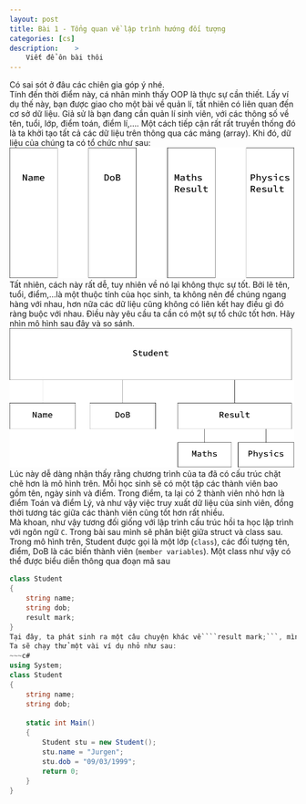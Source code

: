 ```yaml
---
layout: post
title: Bài 1 - Tổng quan về lập trình hướng đối tượng
categories: [cs]
description:    >
    Viết để ôn bài thôi
---
```

Có sai sót ở đâu các chiên gia góp ý nhé.  
Tính đến thời điểm này, cá nhân mình thấy OOP là thực sự cần thiết. Lấy ví dụ thế này, bạn được giao cho một bài về quản lí, tất nhiên có liên quan đến cơ sở dữ liệu. Giả sử là bạn đang cần quản lí sinh viên, với các thông số về tên, tuổi, lớp, điểm toán, điểm lí,.... Một cách tiếp cận rất rất truyền thống đó là ta khởi tạo tất cả các dữ liệu trên thông qua các mảng (array). Khi đó, dữ liệu của chúng ta có tổ chức như sau:  
<img src = "\assets\img\cs\OOP\Lecture_1\1.jpg" width = "500">  
Tất nhiên, cách này rất dễ, tuy nhiên về nó lại không thực sự tốt. Bởi lẽ tên, tuổi, điểm,...là một thuộc tính của học sinh, ta không nên để chúng ngang hàng với nhau, hơn nữa các dữ liệu cũng không có liên kết hay điều gì đó ràng buộc với nhau. Điều này yêu cầu ta cần có một sự tổ chức tốt hơn. Hãy nhìn mô hình sau đây và so sánh.  
<img src = "\assets\img\cs\OOP\Lecture_1\2.jpg" width = "500">  
Lúc này dễ dàng nhận thấy rằng chương trình của ta đã có cấu trúc chặt chẽ hơn là mô hình trên. Mỗi học sinh sẽ có một tập các thành viên bao gồm tên, ngày sinh và điểm. Trong điểm, ta lại có 2 thành viên nhỏ hơn là điểm Toán và điểm Lý, và như vậy việc truy xuất dữ liệu của sinh viên, đồng thời tương tác giữa các thành viên cũng tốt hơn rất nhiều.  
Mà khoan, như vậy tương đối giống với lập trình cấu trúc hồi ta học lập trình với ngôn ngữ ```C```. Trong bài sau mình sẽ phân biệt giữa struct và class sau.  
Trong mô hình trên, Student được gọi là một lớp (```class```), các đối tượng tên, điểm, DoB là các biến thành viên (```member variables```). Một class như vậy có thể được biểu diễn thông qua đoạn mã sau  
~~~c#
class Student  
{  
    string name;  
    string dob;  
    result mark;  
}  
Tại đây, ta phát sinh ra một câu chuyện khác về ```result mark;```, mình sẽ viết trong một vài bài tới về tính kế thừa (```inheritance```).  
Ta sẽ chạy thử một vài ví dụ nhỏ như sau:  
~~~c#
using System;  
class Student  
{  
    string name;  
    string dob;  

    static int Main()  
    {  
        Student stu = new Student();  
        stu.name = "Jurgen";  
        stu.dob = "09/03/1999";  
        return 0;  
    }  
}
